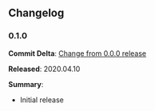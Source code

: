 ## Changelog

### 0.1.0

**Commit Delta**: [Change from 0.0.0 release](https://github.com/YakDriver/winlxchmod/compare/0.0.0...0.1.0)

**Released**: 2020.04.10

**Summary**:

*   Initial release

